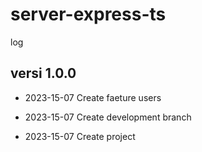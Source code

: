 # server-express-ts

log

## versi 1.0.0

- 2023-15-07 Create faeture users

- 2023-15-07 Create development branch
- 2023-15-07 Create project
